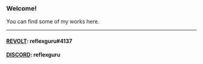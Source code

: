 ### Welcome!

You can find some of my works here.

--------------

#### [REVOLT](https://revolt.chat/): reflexguru#4137
#### [DISCORD](https://discord.com/): reflexguru
